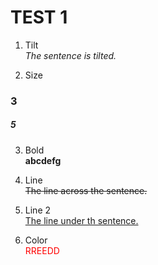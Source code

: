 <!DOCTYPE html>
<h1>TEST 1</h1>

1. Tilt <br>
<i>The sentence is tilted.</i>

2. Size <br>
<h3> 3 </h3> <h5> 5 </h5>

3. Bold <br>
<b> abcdefg </b>

4. Line <br>
<del> The line across the sentence. </del>

5. Line 2 <br>
<ins> The line under th sentence. </ins>

6. Color <br>
<font Color = red> RREEDD </font>

